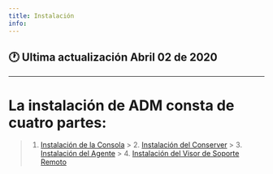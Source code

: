 ```yaml
---
title: Instalación
info:
---
```

## 🕐 Ultima actualización Abril 02 de 2020
<hr>



# La instalación de ADM consta de cuatro partes:

  > 1. [Instalación de la Consola](https://nats85.github.io/adm/docs/instalacion/consola.html)
	> 2. [Instalación del Conserver](https://nats85.github.io/adm/docs/instalacion/conserver.html)
	> 3. [Instalación del Agente](https://nats85.github.io/adm/docs/instalacion/agente.html)
	> 4. [Instalación del Visor de Soporte Remoto](https://nats85.github.io/adm/docs/instalacion/visor_remoto.html)
